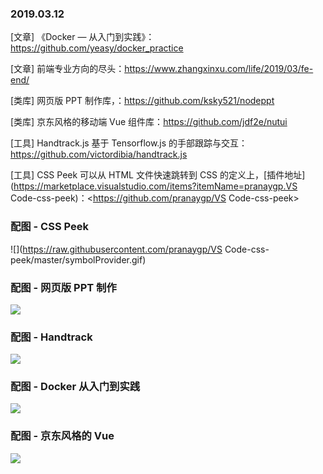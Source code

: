 ### 2019.03.12

[文章] 《Docker — 从入门到实践》：<https://github.com/yeasy/docker_practice>

[文章] 前端专业方向的尽头：<https://www.zhangxinxu.com/life/2019/03/fe-end/>

[类库] 网页版 PPT 制作库，[](http://js8.in/nodeppt/#slide=1)：<https://github.com/ksky521/nodeppt>

[类库] 京东风格的移动端 Vue 组件库：<https://github.com/jdf2e/nutui>

[工具] Handtrack.js 基于 Tensorflow.js 的手部跟踪与交互：<https://github.com/victordibia/handtrack.js>

[工具] CSS Peek 可以从 HTML 文件快速跳转到 CSS 的定义上，[插件地址](https://marketplace.visualstudio.com/items?itemName=pranaygp.VS Code-css-peek)：<https://github.com/pranaygp/VS Code-css-peek>

### 配图 - CSS Peek
![](https://raw.githubusercontent.com/pranaygp/VS Code-css-peek/master/symbolProvider.gif)

### 配图 - 网页版 PPT 制作
![](https://ws1.sinaimg.cn/large/62bfa70bly1g0yzcozwz8j21ws12awmu.jpg)

### 配图 - Handtrack
![](https://github.com/victordibia/handtrack.js/raw/master/demo/images/doodle.gif)

### 配图 - Docker 从入门到实践
![](https://ws1.sinaimg.cn/large/62bfa70bly1g0zsengr24j20j8079q33.jpg)

### 配图 - 京东风格的 Vue
![](https://ws1.sinaimg.cn/large/62bfa70bly1g0zs3y6e7qj20hs0eoq3s.jpg)

